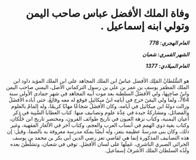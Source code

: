 <h1 dir="rtl">وفاة الملك الأفضل عباس صاحب اليمن وتولي ابنه إسماعيل .</h1>

<h5 dir="rtl">العام الهجري:  778

الشهر القمري: شعبان

العام الميلادي: 1377</h5>

<p dir="rtl">هو السُّلطانُ المَلِك الأفضل عباسُ ابن الملك المجاهد علي ابن الملك المؤيد داود ابن الملك المظفر يوسف بن عمر بن علي بن رسول التركماني الأصل، اليمني صاحب اليمن وابنُ صاحِبِها، ولي الأفضَلُ السلطنة بعد موت أبيه المجاهد في شهر جمادى الأولى سنة 764، ولما ولي اليمَنَ خرج في أيامِه ابنُ ميكائيل فوقع له معه وقائِعُ، حتى أباده الأفضَلُ وزالت دولةُ ابن ميكائيل في أيامه، وكان الأفضَلُ شجاعًا مهابًا كريمًا، وله إلمامٌ بالعلوم والفضائل، ومشاركةٌ جيدة في عِدَّة علوم وتصانيف منها: كتاب العطايا السَّنِية في ذكر أعيان اليمنية، وكتاب نزهة العيون في تاريخ طوائف القرون، ومختصر تاريخ ابن خَلِّكان، وكتاب بغية ذوي الهمم في أنساب العرب والعجم، وكتاب آخر في الألغاز الفقهية، وغير ذلك، وكان بنى مدرسةً عظيمة بتعز، وله أيضًا بمكة مدرسة معروفة به بالصفا، وقيل: إن هذه التصانيف المذكورة إنما هي لقاضي تعز رضي الدين أبي بكر بن محمد بن يوسف الجرائي الصبري الناشري، عَمِلَها على لسان الأفضَلِ. توفي في شعبان، وتسَلْطَنَ بعده ولَدُه السلطان الملك الأشرفُ إسماعيل.</p></br>
